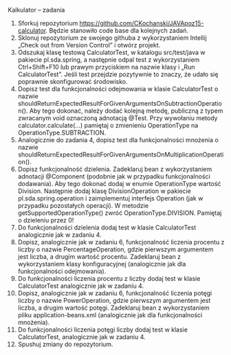 Kalkulator – zadania
1. Sforkuj repozytorium https://github.com/CKochanski/JAVApoz15-calculator. Będzie
stanowiło code base dla kolejnych zadań.
2. Sklonuj repozytorium ze swojego githuba z wykorzystaniem Intellij „Check out from
Version Control” i otwórz projekt.
3. Odszukaj klasę testową CalculatorTest, w katalogu src/test/java w pakiecie
pl.sda.spring, a następnie odpal test z wykorzystaniem Ctrl+Shift+F10 lub prawym
przyciskiem na nazwie klasy i „Run CalculatorTest”. Jeśli test przejdzie pozytywnie to
znaczy, że udało się poprawnie skonfigurować środowisko.
4. Dopisz test dla funkcjonalności odejmowania w klasie CalculatorTest o nazwie
shouldReturnExpectedResultForGivenArgumentsOnSubtractionOperation(). Aby tego
dokonać, należy dodać kolejną metodę, publiczną z typem zwracanym void
oznaczoną adnotacją @Test. Przy wywołaniu metody calculator.calculate(…) pamiętaj
o zmienieniu OperationType na OperationType.SUBTRACTION.
5. Analogicznie do zadania 4, dopisz test dla funkcjonalności mnożenia o nazwie
shouldReturnExpectedResultForGivenArgumentsOnMultiplicationOperation().
6. Dopisz funkcjonalność dzielenia. Zadeklaruj bean z wykorzystaniem adnotacji
@Component (podobnie jak w przypadku funkcjonalności dodawania). Aby tego
dokonać dodaj w enumie OperationType wartość Division. Następnie dodaj klasę
DivisionOperation w pakiecie pl.sda.spring.operation i zaimplementuj interfejs
Operation (jak w przypadku pozostałych operacji). W metodzie
getSupportedOperationType() zwróć OperationType.DIVISION. Pamiętaj o dzieleniu
przez 0!
7. Do funkcjonalności dzielenia dodaj test w klasie CalculatorTest analogicznie jak w
zadaniu 4.
8. Dopisz, analogicznie jak w zadaniu 6, funkcjonalność liczenia procentu z liczby o
nazwie PercentageOperation, gdzie pierwszym argumentem jest liczba, a drugim
wartość procentu. Zadeklaruj bean z wykorzystaniem klasy konfiguracyjnej
(analogicznie jak dla funkcjonalności odejmowania).
9. Do funkcjonalności liczenia procentu z liczby dodaj test w klasie CalculatorTest
analogicznie jak w zadaniu 4.
10. Dopisz, analogicznie jak w zadaniu 6, funkcjonalność liczenia potęgi liczby o nazwie
PowerOperation, gdzie pierwszym argumentem jest liczba, a drugim wartość potęgi.
Zadeklaruj bean z wykorzystaniem pliku application-beans.xml (analogicznie jak dla
funkcjonalności mnożenia).
11. Do funkcjonalności liczenia potęgi liczby dodaj test w klasie CalculatorTest,
analogicznie jak w zadaniu 4.
12. Spushuj zmiany do repozytorium.
